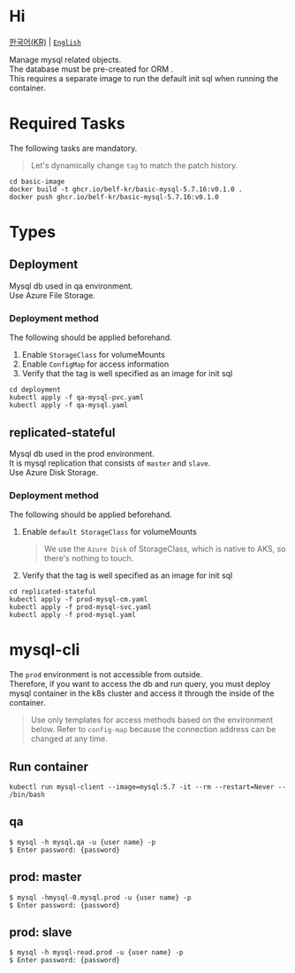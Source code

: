 # Hi

[한국어(KR)](./README.md) | [`English`](./README.en-US.md)

Manage mysql related objects.  
The database must be pre-created for ORM .  
This requires a separate image to run the default init sql when running the container.

# Required Tasks

The following tasks are mandatory.

> Let's dynamically change `tag` to match the patch history.

```shell
cd basic-image
docker build -t ghcr.io/belf-kr/basic-mysql-5.7.16:v0.1.0 .
docker push ghcr.io/belf-kr/basic-mysql-5.7.16:v0.1.0
```

# Types

## Deployment

Mysql db used in qa environment.  
Use Azure File Storage.

### Deployment method

The following should be applied beforehand.

1. Enable `StorageClass` for volumeMounts
1. Enable `ConfigMap` for access information
1. Verify that the tag is well specified as an image for init sql

```shell
cd deployment
kubectl apply -f qa-mysql-pvc.yaml
kubectl apply -f qa-mysql.yaml
```

## replicated-stateful

Mysql db used in the prod environment.  
It is mysql replication that consists of `master` and `slave`.  
Use Azure Disk Storage.

### Deployment method

The following should be applied beforehand.

1. Enable `default StorageClass` for volumeMounts
   > We use the `Azure Disk` of StorageClass, which is native to AKS, so there's nothing to touch.
1. Verify that the tag is well specified as an image for init sql

```shell
cd replicated-stateful
kubectl apply -f prod-mysql-cm.yaml
kubectl apply -f prod-mysql-svc.yaml
kubectl apply -f prod-mysql.yaml
```

# mysql-cli

The `prod` environment is not accessible from outside.  
Therefore, if you want to access the db and run query, you must deploy mysql container in the k8s cluster and access it through the inside of the container.

> Use only templates for access methods based on the environment below. Refer to `config-map` because the connection address can be changed at any time.

## Run container

```shell
kubectl run mysql-client --image=mysql:5.7 -it --rm --restart=Never -- /bin/bash
```

## qa

```shell
$ mysql -h mysql.qa -u {user name} -p
$ Enter password: {password}
```

## prod: master

```shell
$ mysql -hmysql-0.mysql.prod -u {user name} -p
$ Enter password: {password}
```

## prod: slave

```shell
$ mysql -h mysql-read.prod -u {user name} -p
$ Enter password: {password}
```
